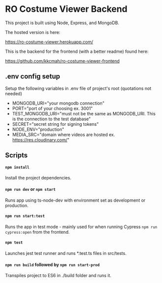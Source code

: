 # RO Costume Viewer Backend

This project is built using Node, Express, and MongoDB.

The hosted version is here:

https://ro-costume-viewer.herokuapp.com/

This is the backend for the frontend (with a better readme) found here:

https://github.com/kkcmah/ro-costume-viewer-frontend

## .env config setup

Setup the following variables in .env file of project's root (quotations not needed)

- MONGODB_URI="your mongodb connection"
- PORT="port of your choosing ex. 3001"
- TEST_MONGODB_URI="must not be the same as MONGODB_URI. This is the connection to the test database"
- SECRET="secret string for signing tokens"
- NODE_ENV="production"
- MEDIA_SRC="domain where videos are hosted ex. https://res.cloudinary.com/"

## Scripts

#### `npm install`

Install the project dependencies.

#### `npm run dev` or `npm start`

Runs app using ts-node-dev with environment set as development or production.

#### `npm run start:test`

Runs the app in test mode - mainly used for when running Cypress `npm run cypress:open` from the frontend.

#### `npm test`

Launches jest test runner and runs \*.test.ts files in src/tests.

#### `npm run build` followed by `npm run start-prod`

Transpiles project to ES6 in ./build folder and runs it.

